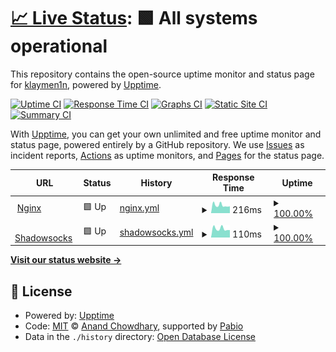 # [📈 Live Status](https://klaymen1n.github.io/upptime): <!--live status--> **🟩 All systems operational**

This repository contains the open-source uptime monitor and status page for [klaymen1n](https://klaymen1n.github.io/upptime), powered by [Upptime](https://github.com/upptime/upptime).

[![Uptime CI](https://github.com/klaymen1n/upptime/workflows/Uptime%20CI/badge.svg)](https://github.com/klaymen1n/upptime/actions?query=workflow%3A%22Uptime+CI%22)
[![Response Time CI](https://github.com/klaymen1n/upptime/workflows/Response%20Time%20CI/badge.svg)](https://github.com/klaymen1n/upptime/actions?query=workflow%3A%22Response+Time+CI%22)
[![Graphs CI](https://github.com/klaymen1n/upptime/workflows/Graphs%20CI/badge.svg)](https://github.com/klaymen1n/upptime/actions?query=workflow%3A%22Graphs+CI%22)
[![Static Site CI](https://github.com/klaymen1n/upptime/workflows/Static%20Site%20CI/badge.svg)](https://github.com/klaymen1n/upptime/actions?query=workflow%3A%22Static+Site+CI%22)
[![Summary CI](https://github.com/klaymen1n/upptime/workflows/Summary%20CI/badge.svg)](https://github.com/klaymen1n/upptime/actions?query=workflow%3A%22Summary+CI%22)

With [Upptime](https://upptime.js.org), you can get your own unlimited and free uptime monitor and status page, powered entirely by a GitHub repository. We use [Issues](https://github.com/klaymen1n/upptime/issues) as incident reports, [Actions](https://github.com/klaymen1n/upptime/actions) as uptime monitors, and [Pages](https://klaymen1n.github.io/upptime) for the status page.

<!--start: status pages-->
<!-- This summary is generated by Upptime (https://github.com/upptime/upptime) -->
<!-- Do not edit this manually, your changes will be overwritten -->
<!-- prettier-ignore -->
| URL | Status | History | Response Time | Uptime |
| --- | ------ | ------- | ------------- | ------ |
| <img alt="" src="https://icons.duckduckgo.com/ip3/94.159.99.86.ico" height="13"> [Nginx](http://94.159.99.86) | 🟩 Up | [nginx.yml](https://github.com/klaymen1n/upptime/commits/HEAD/history/nginx.yml) | <details><summary><img alt="Response time graph" src="./graphs/nginx/response-time-week.png" height="20"> 216ms</summary><br><a href="https://klaymen1n.github.io/upptime/history/nginx"><img alt="Response time 231" src="https://img.shields.io/endpoint?url=https%3A%2F%2Fraw.githubusercontent.com%2Fklaymen1n%2Fupptime%2FHEAD%2Fapi%2Fnginx%2Fresponse-time.json"></a><br><a href="https://klaymen1n.github.io/upptime/history/nginx"><img alt="24-hour response time 183" src="https://img.shields.io/endpoint?url=https%3A%2F%2Fraw.githubusercontent.com%2Fklaymen1n%2Fupptime%2FHEAD%2Fapi%2Fnginx%2Fresponse-time-day.json"></a><br><a href="https://klaymen1n.github.io/upptime/history/nginx"><img alt="7-day response time 216" src="https://img.shields.io/endpoint?url=https%3A%2F%2Fraw.githubusercontent.com%2Fklaymen1n%2Fupptime%2FHEAD%2Fapi%2Fnginx%2Fresponse-time-week.json"></a><br><a href="https://klaymen1n.github.io/upptime/history/nginx"><img alt="30-day response time 228" src="https://img.shields.io/endpoint?url=https%3A%2F%2Fraw.githubusercontent.com%2Fklaymen1n%2Fupptime%2FHEAD%2Fapi%2Fnginx%2Fresponse-time-month.json"></a><br><a href="https://klaymen1n.github.io/upptime/history/nginx"><img alt="1-year response time 231" src="https://img.shields.io/endpoint?url=https%3A%2F%2Fraw.githubusercontent.com%2Fklaymen1n%2Fupptime%2FHEAD%2Fapi%2Fnginx%2Fresponse-time-year.json"></a></details> | <details><summary><a href="https://klaymen1n.github.io/upptime/history/nginx">100.00%</a></summary><a href="https://klaymen1n.github.io/upptime/history/nginx"><img alt="All-time uptime 99.61%" src="https://img.shields.io/endpoint?url=https%3A%2F%2Fraw.githubusercontent.com%2Fklaymen1n%2Fupptime%2FHEAD%2Fapi%2Fnginx%2Fuptime.json"></a><br><a href="https://klaymen1n.github.io/upptime/history/nginx"><img alt="24-hour uptime 100.00%" src="https://img.shields.io/endpoint?url=https%3A%2F%2Fraw.githubusercontent.com%2Fklaymen1n%2Fupptime%2FHEAD%2Fapi%2Fnginx%2Fuptime-day.json"></a><br><a href="https://klaymen1n.github.io/upptime/history/nginx"><img alt="7-day uptime 100.00%" src="https://img.shields.io/endpoint?url=https%3A%2F%2Fraw.githubusercontent.com%2Fklaymen1n%2Fupptime%2FHEAD%2Fapi%2Fnginx%2Fuptime-week.json"></a><br><a href="https://klaymen1n.github.io/upptime/history/nginx"><img alt="30-day uptime 100.00%" src="https://img.shields.io/endpoint?url=https%3A%2F%2Fraw.githubusercontent.com%2Fklaymen1n%2Fupptime%2FHEAD%2Fapi%2Fnginx%2Fuptime-month.json"></a><br><a href="https://klaymen1n.github.io/upptime/history/nginx"><img alt="1-year uptime 99.61%" src="https://img.shields.io/endpoint?url=https%3A%2F%2Fraw.githubusercontent.com%2Fklaymen1n%2Fupptime%2FHEAD%2Fapi%2Fnginx%2Fuptime-year.json"></a></details>
| <img alt="" src="https://icons.duckduckgo.com/ip3/null.ico" height="13"> [Shadowsocks](94.159.99.86) | 🟩 Up | [shadowsocks.yml](https://github.com/klaymen1n/upptime/commits/HEAD/history/shadowsocks.yml) | <details><summary><img alt="Response time graph" src="./graphs/shadowsocks/response-time-week.png" height="20"> 110ms</summary><br><a href="https://klaymen1n.github.io/upptime/history/shadowsocks"><img alt="Response time 114" src="https://img.shields.io/endpoint?url=https%3A%2F%2Fraw.githubusercontent.com%2Fklaymen1n%2Fupptime%2FHEAD%2Fapi%2Fshadowsocks%2Fresponse-time.json"></a><br><a href="https://klaymen1n.github.io/upptime/history/shadowsocks"><img alt="24-hour response time 93" src="https://img.shields.io/endpoint?url=https%3A%2F%2Fraw.githubusercontent.com%2Fklaymen1n%2Fupptime%2FHEAD%2Fapi%2Fshadowsocks%2Fresponse-time-day.json"></a><br><a href="https://klaymen1n.github.io/upptime/history/shadowsocks"><img alt="7-day response time 110" src="https://img.shields.io/endpoint?url=https%3A%2F%2Fraw.githubusercontent.com%2Fklaymen1n%2Fupptime%2FHEAD%2Fapi%2Fshadowsocks%2Fresponse-time-week.json"></a><br><a href="https://klaymen1n.github.io/upptime/history/shadowsocks"><img alt="30-day response time 114" src="https://img.shields.io/endpoint?url=https%3A%2F%2Fraw.githubusercontent.com%2Fklaymen1n%2Fupptime%2FHEAD%2Fapi%2Fshadowsocks%2Fresponse-time-month.json"></a><br><a href="https://klaymen1n.github.io/upptime/history/shadowsocks"><img alt="1-year response time 114" src="https://img.shields.io/endpoint?url=https%3A%2F%2Fraw.githubusercontent.com%2Fklaymen1n%2Fupptime%2FHEAD%2Fapi%2Fshadowsocks%2Fresponse-time-year.json"></a></details> | <details><summary><a href="https://klaymen1n.github.io/upptime/history/shadowsocks">100.00%</a></summary><a href="https://klaymen1n.github.io/upptime/history/shadowsocks"><img alt="All-time uptime 99.93%" src="https://img.shields.io/endpoint?url=https%3A%2F%2Fraw.githubusercontent.com%2Fklaymen1n%2Fupptime%2FHEAD%2Fapi%2Fshadowsocks%2Fuptime.json"></a><br><a href="https://klaymen1n.github.io/upptime/history/shadowsocks"><img alt="24-hour uptime 100.00%" src="https://img.shields.io/endpoint?url=https%3A%2F%2Fraw.githubusercontent.com%2Fklaymen1n%2Fupptime%2FHEAD%2Fapi%2Fshadowsocks%2Fuptime-day.json"></a><br><a href="https://klaymen1n.github.io/upptime/history/shadowsocks"><img alt="7-day uptime 100.00%" src="https://img.shields.io/endpoint?url=https%3A%2F%2Fraw.githubusercontent.com%2Fklaymen1n%2Fupptime%2FHEAD%2Fapi%2Fshadowsocks%2Fuptime-week.json"></a><br><a href="https://klaymen1n.github.io/upptime/history/shadowsocks"><img alt="30-day uptime 100.00%" src="https://img.shields.io/endpoint?url=https%3A%2F%2Fraw.githubusercontent.com%2Fklaymen1n%2Fupptime%2FHEAD%2Fapi%2Fshadowsocks%2Fuptime-month.json"></a><br><a href="https://klaymen1n.github.io/upptime/history/shadowsocks"><img alt="1-year uptime 99.93%" src="https://img.shields.io/endpoint?url=https%3A%2F%2Fraw.githubusercontent.com%2Fklaymen1n%2Fupptime%2FHEAD%2Fapi%2Fshadowsocks%2Fuptime-year.json"></a></details>

<!--end: status pages-->

[**Visit our status website →**](https://klaymen1n.github.io/upptime)

## 📄 License

- Powered by: [Upptime](https://github.com/upptime/upptime)
- Code: [MIT](./LICENSE) © [Anand Chowdhary](https://anandchowdhary.com), supported by [Pabio](https://pabio.com)
- Data in the `./history` directory: [Open Database License](https://opendatacommons.org/licenses/odbl/1-0/)
